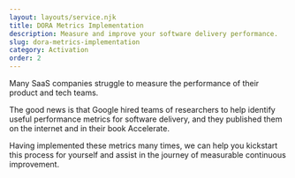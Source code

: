 ```yaml
---
layout: layouts/service.njk
title: DORA Metrics Implementation
description: Measure and improve your software delivery performance.
slug: dora-metrics-implementation
category: Activation
order: 2
---
```

Many SaaS companies struggle to measure the performance of their product and tech teams.

The good news is that Google hired teams of researchers to help identify useful performance metrics for software delivery, and they published them on the internet and in their book Accelerate.

Having implemented these metrics many times, we can help you kickstart this process for yourself and assist in the journey of measurable continuous improvement.

